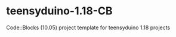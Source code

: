 teensyduino-1.18-CB
===================

Code::Blocks (10.05) project template for teensyduino 1.18 projects
